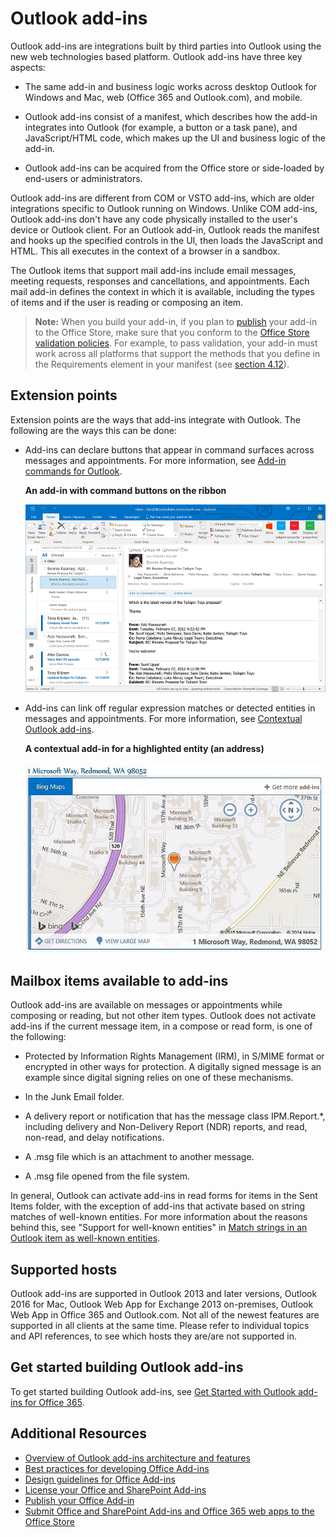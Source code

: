 
# Outlook add-ins

Outlook add-ins are integrations built by third parties into Outlook using the new web technologies based platform. Outlook add-ins have three key aspects:


- The same add-in and business logic works across desktop Outlook for Windows and Mac, web (Office 365 and Outlook.com), and mobile.
    
-  Outlook add-ins consist of a manifest, which describes how the add-in integrates into Outlook (for example, a button or a task pane), and JavaScript/HTML code, which makes up the UI and business logic of the add-in.
    
- Outlook add-ins can be acquired from the Office store or side-loaded by end-users or administrators.
    
Outlook add-ins are different from COM or VSTO add-ins, which are older integrations specific to Outlook running on Windows. Unlike COM add-ins, Outlook add-ins don't have any code physically installed to the user's device or Outlook client. For an Outlook add-in, Outlook reads the manifest and hooks up the specified controls in the UI, then loads the JavaScript and HTML. This all executes in the context of a browser in a sandbox.

The Outlook items that support mail add-ins include email messages, meeting requests, responses and cancellations, and appointments. Each mail add-in defines the context in which it is available, including the types of items and if the user is reading or composing an item.

>**Note:** When you build your add-in, if you plan to [publish](../publish/publish.md) your add-in to the Office Store, make sure that you conform to the [Office Store validation policies](https://msdn.microsoft.com/en-us/library/jj220035.aspx). For example, to pass validation, your add-in must work across all platforms that support the methods that you define in the Requirements element in your manifest (see [section 4.12](https://msdn.microsoft.com/en-us/library/jj220035.aspx#Anchor_3)).

## Extension points


Extension points are the ways that add-ins integrate with Outlook. The following are the ways this can be done:


- Add-ins can declare buttons that appear in command surfaces across messages and appointments. For more information, see [Add-in commands for Outlook](../outlook/add-in-commands-for-outlook.md).
    
    **An add-in with command buttons on the ribbon**

    ![Add-in Command UI-less shape](../../images/41e46a9c-19ec-4ccc-98e6-a227283623d1.png)

- Add-ins can link off regular expression matches or detected entities in messages and appointments. For more information, see [Contextual Outlook add-ins](../outlook/contextual-outlook-add-ins.md).
    
    **A contextual add-in for a highlighted entity (an address)**

    ![Shows a contextual app in a card](../../images/59bcabc2-7cb0-4b9b-bb9f-06089dca9c31.png)


## Mailbox items available to add-ins


Outlook add-ins are available on messages or appointments while composing or reading, but not other item types. Outlook does not activate add-ins if the current message item, in a compose or read form, is one of the following:


- Protected by Information Rights Management (IRM), in S/MIME format or encrypted in other ways for protection. A digitally signed message is an example since digital signing relies on one of these mechanisms.
    
- In the Junk Email folder.
    
- A delivery report or notification that has the message class IPM.Report.*, including delivery and Non-Delivery Report (NDR) reports, and read, non-read, and delay notifications.
    
- A .msg file which is an attachment to another message.
    
- A .msg file opened from the file system.
    
In general, Outlook can activate add-ins in read forms for items in the Sent Items folder, with the exception of add-ins that activate based on string matches of well-known entities. For more information about the reasons behind this, see "Support for well-known entities" in [Match strings in an Outlook item as well-known entities](../outlook/match-strings-in-an-item-as-well-known-entities.md).


## Supported hosts


Outlook add-ins are supported in Outlook 2013 and later versions, Outlook 2016 for Mac, Outlook Web App for Exchange 2013 on-premises, Outlook Web App in Office 365 and Outlook.com. Not all of the newest features are supported in all clients at the same time. Please refer to individual topics and API references, to see which hosts they are/are not supported in.


## Get started building Outlook add-ins


To get started building Outlook add-ins, see [Get Started with Outlook add-ins for Office 365](https://dev.outlook.com/MailAppsGettingStarted/GetStarted).


## Additional Resources


- [Overview of Outlook add-ins architecture and features](../outlook/overview.md)
- [Best practices for developing Office Add-ins](../../docs/overview/add-in-development-best-practices.md)
- [Design guidelines for Office Add-ins](../../docs/design/add-in-design.md)
- [License your Office and SharePoint Add-ins](http://msdn.microsoft.com/library/3e0e8ff6-66d6-44ff-b0c2-59108ebd9181%28Office.15%29.aspx)
- [Publish your Office Add-in](../publish/publish.md)
- [Submit Office and SharePoint Add-ins and Office 365 web apps to the Office Store](http://msdn.microsoft.com/library/ff075782-1303-4517-91cc-b3d730e9b9ae%28Office.15%29.aspx)

